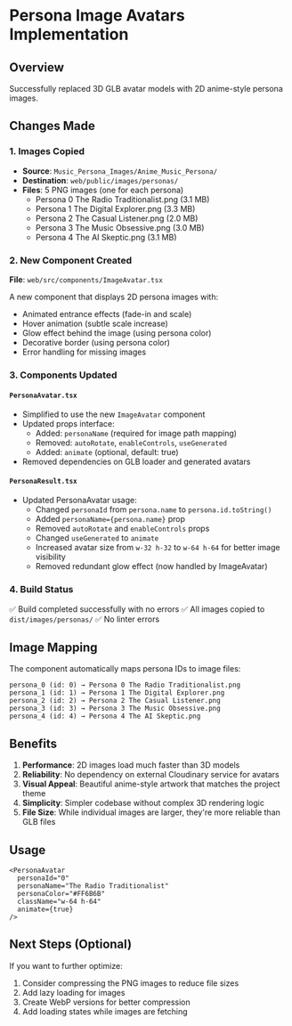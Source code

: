 # Persona Image Avatars Implementation

## Overview
Successfully replaced 3D GLB avatar models with 2D anime-style persona images.

## Changes Made

### 1. Images Copied
- **Source**: `Music_Persona_Images/Anime_Music_Persona/`
- **Destination**: `web/public/images/personas/`
- **Files**: 5 PNG images (one for each persona)
  - Persona 0 The Radio Traditionalist.png (3.1 MB)
  - Persona 1 The Digital Explorer.png (3.3 MB)
  - Persona 2 The Casual Listener.png (2.0 MB)
  - Persona 3 The Music Obsessive.png (3.0 MB)
  - Persona 4 The AI Skeptic.png (3.1 MB)

### 2. New Component Created
**File**: `web/src/components/ImageAvatar.tsx`

A new component that displays 2D persona images with:
- Animated entrance effects (fade-in and scale)
- Hover animation (subtle scale increase)
- Glow effect behind the image (using persona color)
- Decorative border (using persona color)
- Error handling for missing images

### 3. Components Updated

#### `PersonaAvatar.tsx`
- Simplified to use the new `ImageAvatar` component
- Updated props interface:
  - Added: `personaName` (required for image path mapping)
  - Removed: `autoRotate`, `enableControls`, `useGenerated`
  - Added: `animate` (optional, default: true)
- Removed dependencies on GLB loader and generated avatars

#### `PersonaResult.tsx`
- Updated PersonaAvatar usage:
  - Changed `personaId` from `persona.name` to `persona.id.toString()`
  - Added `personaName={persona.name}` prop
  - Removed `autoRotate` and `enableControls` props
  - Changed `useGenerated` to `animate`
  - Increased avatar size from `w-32 h-32` to `w-64 h-64` for better image visibility
  - Removed redundant glow effect (now handled by ImageAvatar)

### 4. Build Status
✅ Build completed successfully with no errors
✅ All images copied to `dist/images/personas/`
✅ No linter errors

## Image Mapping
The component automatically maps persona IDs to image files:
```
persona_0 (id: 0) → Persona 0 The Radio Traditionalist.png
persona_1 (id: 1) → Persona 1 The Digital Explorer.png
persona_2 (id: 2) → Persona 2 The Casual Listener.png
persona_3 (id: 3) → Persona 3 The Music Obsessive.png
persona_4 (id: 4) → Persona 4 The AI Skeptic.png
```

## Benefits
1. **Performance**: 2D images load much faster than 3D models
2. **Reliability**: No dependency on external Cloudinary service for avatars
3. **Visual Appeal**: Beautiful anime-style artwork that matches the project theme
4. **Simplicity**: Simpler codebase without complex 3D rendering logic
5. **File Size**: While individual images are larger, they're more reliable than GLB files

## Usage
```tsx
<PersonaAvatar
  personaId="0"
  personaName="The Radio Traditionalist"
  personaColor="#FF6B6B"
  className="w-64 h-64"
  animate={true}
/>
```

## Next Steps (Optional)
If you want to further optimize:
1. Consider compressing the PNG images to reduce file sizes
2. Add lazy loading for images
3. Create WebP versions for better compression
4. Add loading states while images are fetching






